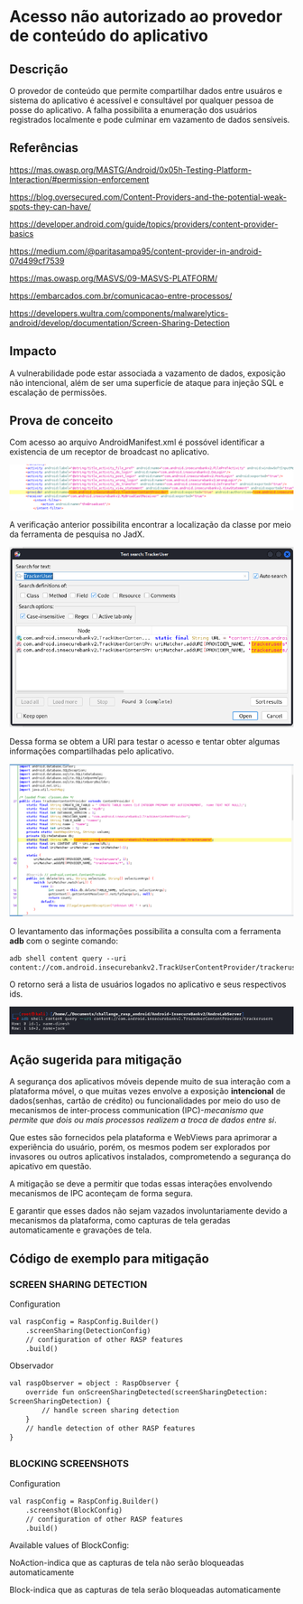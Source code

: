 # Acesso não autorizado ao provedor de conteúdo do aplicativo

## Descrição

O provedor de conteúdo que permite compartilhar dados entre usuáros e sistema do aplicativo é acessível e consultável por qualquer pessoa de posse do aplicativo. A falha possibilita a enumeração dos usuários registrados localmente e pode culminar em vazamento de dados sensíveis.

## Referências 

https://mas.owasp.org/MASTG/Android/0x05h-Testing-Platform-Interaction/#permission-enforcement

https://blog.oversecured.com/Content-Providers-and-the-potential-weak-spots-they-can-have/

https://developer.android.com/guide/topics/providers/content-provider-basics

https://medium.com/@paritasampa95/content-provider-in-android-07d499cf7539

https://mas.owasp.org/MASVS/09-MASVS-PLATFORM/

https://embarcados.com.br/comunicacao-entre-processos/

https://developers.wultra.com/components/malwarelytics-android/develop/documentation/Screen-Sharing-Detection


## Impacto

A vulnerabilidade pode estar associada a vazamento de dados, exposição não intencional, além de ser uma superficíe de ataque para injeção SQL e escalação de permissões.

## Prova de conceito

Com acesso ao arquivo AndroidManifest.xml é possóvel identificar a existencia de um receptor de broadcast no aplicativo.

![content_provider0](.img/content_provider0.png)

A verificação anterior possibilita encontrar a localização da classe por meio da ferramenta de pesquisa no JadX. 

![content_show](.img/content_show.png)

Dessa forma se obtem a URI para testar o acesso e tentar obter algumas informações compartilhadas pelo aplicativo.

![content_provider](.img/content_provider.png)

O levantamento das informações possibilita a consulta com a ferramenta **adb** com o seginte comando:

```
adb shell content query --uri content://com.android.insecurebankv2.TrackUserContentProvider/trackerusers
```

O retorno será a lista de usuários logados no aplicativo e seus respectivos ids. 

![content_provider1](.img/content_provider2.png)

## Ação sugerida para mitigação

A segurança dos aplicativos móveis depende muito de sua interação com a plataforma móvel, o que muitas vezes envolve a exposição **intencional** de dados(senhas, cartão de crédito) ou funcionalidades por meio do uso de mecanismos de inter-process communication (IPC)-*mecanismo que permite que dois ou mais processos realizem a troca de dados entre si*.

Que estes são fornecidos pela plataforma e WebViews para aprimorar a experiência do usuário, porém, os mesmos podem ser explorados por invasores ou outros aplicativos instalados, comprometendo a segurança do apicativo em questão.

A mitigação se deve a permitir que todas essas interações envolvendo mecanismos de IPC aconteçam de forma segura.

E garantir que esses dados não sejam vazados involuntariamente devido a mecanismos da plataforma, como capturas de tela geradas automaticamente e gravações de tela.

## Código de exemplo para mitigação

### SCREEN SHARING DETECTION

Configuration
```
val raspConfig = RaspConfig.Builder()
    .screenSharing(DetectionConfig)
    // configuration of other RASP features
    .build()
```

Observador
```
val raspObserver = object : RaspObserver {
    override fun onScreenSharingDetected(screenSharingDetection: ScreenSharingDetection) {
        // handle screen sharing detection
    }
    // handle detection of other RASP features
}
```
## 
### BLOCKING SCREENSHOTS

Configuration
```
val raspConfig = RaspConfig.Builder()
    .screenshot(BlockConfig)
    // configuration of other RASP features
    .build()
```
Available values of BlockConfig:

NoAction-indica que as capturas de tela não serão bloqueadas automaticamente

Block-indica que as capturas de tela serão bloqueadas automaticamente






